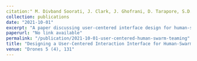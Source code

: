 ```yaml
---
citation:" M. Divband Soorati, J. Clark, J. Ghofrani, D. Tarapore, S.D. Ramchurn, (2021). 'Designing a User-Centered Interaction Interface for Human-Swarm Teaming.' Drones 5 (4), 131."
collection: publications
date: "2021-10-01"
excerpt: "A paper discussing user-centered interface design for human-swarm teaming."
paperurl: "No link available"
permalink: "/publication/2021-10-01-user-centered-human-swarm-teaming"
title: "Designing a User-Centered Interaction Interface for Human-Swarm Teaming"
venue: "Drones 5 (4), 131"
---
```

